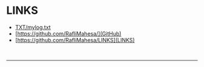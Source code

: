 # LINKS

* [TXT/mylog.txt](LOG)
* [https://github.com/RafliMahesa/](GitHub)
* [https://github.com/RafliMahesa/LINKS](LINKS)
<br>
<hr>
